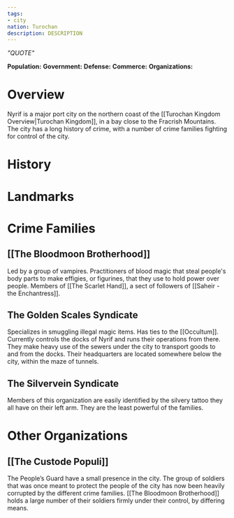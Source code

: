 ```yaml
---
tags:
- city
nation: Turochan
description: DESCRIPTION
---
```

*"QUOTE"*

**Population:**
**Government:**
**Defense:**
**Commerce:**
**Organizations:**

# Overview
Nyrif is a major port city on the northern coast of the [[Turochan Kingdom Overview|Turochan Kingdom]], in a bay close to the Fracrish Mountains. The city has a long history of crime, with a number of crime families fighting for control of the city.
# History

# Landmarks

# Crime Families
## [[The Bloodmoon Brotherhood]]
Led by a group of vampires. Practitioners of blood magic that steal people's body parts to make effigies, or figurines, that they use to hold power over people. Members of [[The Scarlet Hand]], a sect of followers of [[Saheir - the Enchantress]].
## The Golden Scales Syndicate
Specializes in smuggling illegal magic items. Has ties to the [[Occultum]]. Currently controls the docks of Nyrif and runs their operations from there. They make heavy use of the sewers under the city to transport goods to and from the docks. Their headquarters are located somewhere below the city, within the maze of tunnels.
## The Silvervein Syndicate
Members of this organization are easily identified by the silvery tattoo they all have on their left arm. They are the least powerful of the families.
# Other Organizations
## [[The Custode Populi]]
The People’s Guard have a small presence in the city. The group of soldiers that was once meant to protect the people of the city has now been heavily corrupted by the different crime families. [[The Bloodmoon Brotherhood]] holds a large number of their soldiers firmly under their control, by differing means.